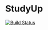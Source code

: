 # StudyUp
[![Build Status](https://travis-ci.org/{spcchung}/{StudyUp}.png?branch=master)](https://travis-ci.org/{spcchung}/{StudyUP})
